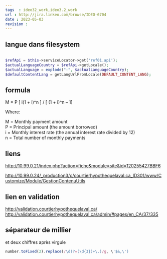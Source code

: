 ```yaml
---
tags  : ideo32_work,ideo3.2_work
url : http://jira.linkeo.com/browse/IDEO-6704
date : 2023-05-03
revision :
---
```


## langue dans filesystem 


```php

$refApi = $this->serviceLocator->get('ref01.api');
$actualLanguageCountry = $refApi->getLocale();
$actualLanguage = explode("-", $actualLanguageCountry);
$defaultContentLang = getLangUrlFromLocale(DEFAULT_CONTENT_LANG);

```


## formula 


M = P [ i(1 + i)^n ] / [ (1 + i)^n – 1]  
  
Where:  
  
M = Monthly payment amount  
P = Principal amount (the amount borrowed)  
i = Monthly interest rate (the annual interest rate divided by 12)  
n = Total number of monthly payments


## liens 

http://10.99.0.21/index.php?action=fiche&module=site&id=120255427BBF6

http://10.99.0.24/_production3/c/courtierhypothequelaval.ca_ID301/www/Customize/Module/GestionContenuUtils

## lien en validation 
http://validation.courtierhypothequelaval.ca/
http://validation.courtierhypothequelaval.ca/admin/#pages/en_CA/37/335

## séparateur de millier 

et deux chiffres après virgule
```javascript
number.toFixed(2).replace(/\d(?=(\d{3})+\.)/g, \'$&,\')
```
